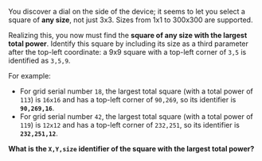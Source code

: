 You discover a dial on the side of the device; it seems to let you select a square of **any size**, not just 3x3. Sizes from 1x1 to 300x300 are supported.

Realizing this, you now must find the **square of any size with the largest total power**. Identify this square by including its size as a third parameter after the top-left coordinate: a 9x9 square with a top-left corner of `3,5` is identified as `3,5,9`.

For example:

- For grid serial number `18`, the largest total square (with a total power of `113`) is `16x16` and has a top-left corner of `90,269`, so its identifier is **`90,269,16`**.
- For grid serial number `42`, the largest total square (with a total power of `119`) is `12x12` and has a top-left corner of `232,251`, so its identifier is **`232,251,12`**.

**What is the `X,Y,size` identifier of the square with the largest total power?**